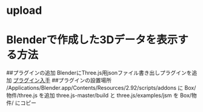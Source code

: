 # upload
# Blenderで作成した3Dデータを表示する方法
##プラグインの追加
BlenderにThree.js用jsonファイル書き出しプラグインを追加
[プラグイン入手](https://github.com/mrdoob/three.js/)
##プラグインの設置場所
/Applications/Blender.app/Contents/Resources/2.92/scripts/addons
に
Box/物件/three.js
を追加
three.js-master/build
と
three.js/examples/jsm
を
Box/物件/
にコピー

